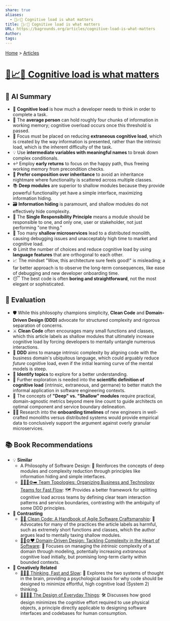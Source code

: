 ```yaml
---
share: true
aliases:
  - 🧠📈🔑 Cognitive load is what matters
title: 🧠📈🔑 Cognitive load is what matters
URL: https://bagrounds.org/articles/cognitive-load-is-what-matters
Author:
tags:
---
```

[Home](../index.md) > [Articles](./index.md)  
# [🧠📈🔑 Cognitive load is what matters](https://minds.md/zakirullin/cognitive#long)  
## 🤖 AI Summary  
* 🧠 **Cognitive load** is how much a developer needs to think in order to complete a task.  
* 🧐 The **average person** can hold roughly four chunks of information in working memory; cognitive overload occurs once this threshold is passed.  
* 🌟 Focus must be placed on reducing **extraneous cognitive load**, which is created by the way information is presented, rather than the intrinsic load, which is the inherent difficulty of the task.  
* 💡 Use **intermediate variables with meaningful names** to break down complex conditionals.  
* ↩️ Employ **early returns** to focus on the happy path, thus freeing working memory from precondition checks.  
* 🧱 **Prefer composition over inheritance** to avoid an inheritance nightmare where functionality is scattered across multiple classes.  
* 📚 **Deep modules** are superior to shallow modules because they provide powerful functionality yet have a simple interface, maximizing information hiding.  
* 🗃️ **Information hiding** is paramount, and shallow modules do not effectively hide complexity.  
* 👥 The **Single Responsibility Principle** means a module should be responsible to one, and only one, user or stakeholder, not just performing "one thing."  
* 🛑 Too many **shallow microservices** lead to a distributed monolith, causing debugging issues and unacceptably high time to market and cognitive load.  
* ⚙️ Limit the number of choices and reduce cognitive load by using **language features** that are orthogonal to each other.  
* 📈 The mindset "Wow, this architecture sure feels good!" is misleading; a far better approach is to observe the long-term consequences, like ease of debugging and new developer onboarding time.  
* 😴 The best code is often **boring and straightforward**, not the most elegant or sophisticated.  
  
## 🤔 Evaluation  
* 🛡️ While this philosophy champions simplicity, **Clean Code** and **Domain-Driven Design (DDD)** advocate for structured complexity and rigorous separation of concerns.  
* ⚔️ **Clean Code** often encourages many small functions and classes, which this article labels as shallow modules that ultimately increase cognitive load by forcing developers to mentally untangle numerous interactions.  
* 🧩 **DDD** aims to manage intrinsic complexity by aligning code with the business domain's ubiquitous language, which could arguably reduce *future* cognitive load, even if the initial learning curve of the mental models is steep.  
* 🔑 **Identify topics** to explore for a better understanding.  
* 🔬 Further exploration is needed into the **scientific definition of cognitive load** (intrinsic, extraneous, and germane) to better match the informal application in software engineering contexts.  
* 📏 The concepts of **"Deep" vs. "Shallow" modules** require practical, domain-agnostic metrics beyond mere line count to guide architects on optimal component and service boundary delineation.  
* 🧑‍💻 Research into the **onboarding timelines** of new engineers in well-crafted monoliths versus distributed systems would provide empirical data to conclusively support the argument against overly granular microservices.  
  
## 📚 Book Recommendations  
* 💡 **Similar**  
    * A Philosophy of Software Design: 📘 Reinforces the concepts of deep modules and complexity reduction through principles like information hiding and simple interfaces.  
    * [🧑‍🤝‍🧑⚙️➡️ Team Topologies: Organizing Business and Technology Teams for Fast Flow](../books/team-topologies-organizing-business-and-technology-teams-for-fast-flow.md): 🗺️ Provides a better framework for splitting cognitive load across teams by defining clear team interaction patterns and service boundaries, contrasting with the ambiguity of some DDD principles.  
* 🥊 **Contrasting**  
    * [🧼💾 Clean Code: A Handbook of Agile Software Craftsmanship](../books/clean-code.md): 📖 Advocates for many of the practices the article labels as harmful, such as extremely short functions and classes, which the author argues lead to mentally taxing shallow modules.  
    * [🧩🧱⚙️❤️ Domain-Driven Design: Tackling Complexity in the Heart of Software](../books/domain-driven-design.md): 🏰 Focuses on managing the *intrinsic* complexity of a domain through modeling, potentially increasing *extraneous* cognitive load initially, but promising long-term clarity within bounded contexts.  
* 🔭 **Creatively Related**  
    * [🤔🐇🐢 Thinking, Fast and Slow](../books/thinking-fast-and-slow.md): 🧠 Explores the two systems of thought in the brain, providing a psychological basis for why code should be designed to minimize effortful, high cognitive load (System 2) thinking.  
    * [💺🚪💡🤔 The Design of Everyday Things](../books/the-design-of-everyday-things.md): 🛠️ Discusses how good design minimizes the cognitive effort required to use physical objects, a principle directly applicable to designing software interfaces and codebases for human consumption.